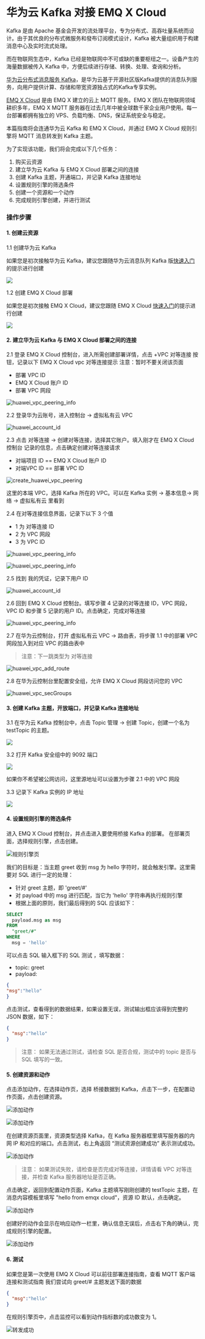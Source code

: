 # 华为云 Kafka 对接 EMQ X Cloud
Kafka 是由 Apache 基金会开发的流处理平台，专为分布式、高吞吐量系统而设计。由于其优良的分布式微服务和發布订阅模式设计，Kafka 被大量组织用于构建消息中心及实时流式处理。

而在物联网生态中，Kafka 已经是物联网中不可或缺的重要枢纽之一。设备产生的海量数据被传入 Kafka 中，方便后续进行存储、转换、处理、查询和分析。

[华为云分布式消息服务 Kafka](https://www.huaweicloud.com/product/dmskafka.html)，是华为云基于开源社区版Kafka提供的消息队列服务，向用户提供计算、存储和带宽资源独占式的Kafka专享实例。

[EMQ X Cloud](https://cloud.emqx.io) 是由 EMQ X 建立的云上 MQTT 服务。EMQ X 团队在物联网领域耕织多年，EMQ X MQTT 服务器在过去几年中被全球数千家企业用户使用。每一台部署都拥有独立的 VPS、负载均衡、DNS，保证系统安全与稳定。

本篇指南将会连通华为云 Kafka 和 EMQ X Cloud，并通过 EMQ X Cloud 规则引擎将 MQTT 消息转发到 Kafka 主题。

为了实现该功能，我们将会完成以下几个任务：

1. 购买云资源
2. 建立华为云 Kafka 与 EMQ X Cloud 部署之间的连接
3. 创建 Kafka 主题，开通端口，并记录 Kafka 连接地址
4. 设置规则引擎的筛选条件
5. 创建一个资源和一个动作
6. 完成规则引擎创建，并进行测试

### 操作步骤

#### 1. 创建云资源

1.1 创建华为云 Kafka

如果您是初次接触华为云 Kafka，建议您跟随华为云消息队列 Kafka 版[快速入门](https://support.huaweicloud.com/qs-kafka/kafka-qs-0409001.html)的提示进行创建

![](../_assets/deployments/rule_engine/buy_huawei_kafka.png)

1.2 创建 EMQ X Cloud 部署

如果您是初次接触 EMQ X Cloud，建议您跟随 EMQ X Cloud [快速入门](https://docs.emqx.io/cloud/latest/cn/quick_start/quick_start.html)的提示进行创建

![](../_assets/deployments/rule_engine/buy_huawei_kafka_emqx_deployment.png)

#### 2. 建立华为云 Kafka 与 EMQ X Cloud 部署之间的连接
2.1 登录 EMQ X Cloud 控制台，进入所需创建部署详情，点击 +VPC 对等连接 按钮，记录以下 EMQ X Cloud vpc 对等连接提示
注意：暂时不要关闭该页面

   * 部署 VPC ID
   * EMQ X Cloud 账户 ID
   * 部署 VPC 网段

   ![huawei_vpc_peering_info](../_assets/deployments/huawei_emqx_vpc_peering_info1.png)


2.2 登录华为云账号，进入控制台 -> 虚拟私有云 VPC

![huawei_account_id](../_assets/deployments/huawei_vpc.png)

2.3 点击 对等连接 -> 创建对等连接，选择其它账户。填入刚才在 EMQ X Cloud 控制台 记录的信息，点击确定创建对等连接请求

* 对端项目 ID == EMQ X Cloud 账户 ID
* 对端VPC ID == 部署 VPC ID

![create_huawei_vpc_peering](../_assets/deployments/huawei_create_vpc_peering.png)

这里的本端 VPC，选择 Kafka 所在的 VPC。可以在 Kafka 实例 -> 基本信息-> 网络 -> 虚拟私有云 里看到


2.4 在对等连接信息界面，记录下以下 3 个值

* 1 为 对等连接 ID
* 2 为 VPC 网段
* 3 为 VPC ID

![huawei_vpc_peering_info](../_assets/deployments/huawei_vpc_peering_info1.png)

![huawei_vpc_peering_info](../_assets/deployments/huawei_vpc_peering_info2.png)

2.5 找到 我的凭证，记录下用户 ID

![huawei_account_id](../_assets/deployments/huawei_account_info.png)

2.6 回到 EMQ X Cloud 控制台。填写步骤 4 记录的对等连接 ID，VPC 网段，VPC ID 和步骤 5 记录的用户 ID。点击确定，完成对等连接

![huawei_vpc_peering_info](../_assets/deployments/huawei_emqx_vpc_peering_info2.png)

2.7 在华为云控制台，打开 虚拟私有云 VPC -> 路由表，将步骤 1.1 中的部署 VPC 网段加入到对应 VPC 的路由表中

> 注意：下一跳类型为 对等连接

![huawei_vpc_add_route](../_assets/deployments/huawei_vpc_add_route.png)

2.8 在华为云控制台里配置安全组，允许 EMQ X Cloud 网段访问您的 VPC

![huawei_vpc_secGroups](../_assets/deployments/huawei_vpc_secGroups.png) 

#### 3. 创建 Kafka 主题，开放端口，并记录 Kafka 连接地址
3.1 在华为云 Kafka 控制台中，点击 Topic 管理 -> 创建 Topic，创建一个名为 testTopic 的主题。

![](../_assets/deployments/rule_engine/set_huawei_kafka_topic.png)

3.2 打开 Kafka 安全组中的 9092 端口

![](../_assets/deployments/rule_engine/set_huawei_kafka_port.png)

如果你不希望被公网访问，这里源地址可以设置为步骤 2.1 中的 VPC 网段

3.3 记录下 Kafka 实例的 IP 地址

![](../_assets/deployments/rule_engine/record_huawei_kafka_ip.png)

#### 4. 设置规则引擎的筛选条件

进入 EMQ X Cloud 控制台，并点击进入要使用桥接 Kafka 的部署。
在部署页面，选择规则引擎，点击创建。

![规则引擎页](../_assets/deployments/rule_engine/view_rule_engine.png)

我们的目标是：当主题 greet 收到 msg 为 hello 字符时，就会触发引擎。这里需要对 SQL 进行一定的处理：
- 针对 greet 主题，即 'greet/#'
- 对 payload 中的 msg 进行匹配，当它为 'hello' 字符串再执行规则引擎
- 根据上面的原则，我们最后得到的 SQL 应该如下：

```sql
SELECT
  payload.msg as msg
FROM
  "greet/#"
WHERE
  msg = 'hello'
```

可以点击 SQL 输入框下的 SQL 测试 ，填写数据：
- topic: greet
- payload:
```json
{
"msg":"hello"
}
```

点击测试，查看得到的数据结果，如果设置无误，测试输出框应该得到完整的 JSON 数据，如下：
```json
{
  "msg":"hello"
}
```

> 注意：
> 如果无法通过测试，请检查 SQL 是否合规，测试中的 topic 是否与 SQL 填写的一致。


#### 5. 创建资源和动作
点击添加动作，在选择动作页，选择 桥接数据到 Kafka，点击下一步，在配置动作页面，点击创建资源。

![添加动作](../_assets/deployments/rule_engine/add_webhook_action01.png)

![添加动作](../_assets/deployments/rule_engine/add_kafka_action02.png)


在创建资源页面里，资源类型选择 Kafka，在 Kafka 服务器框里填写服务器的内网 IP 和对应的端口。点击测试，右上角返回 “测试资源创建成功” 表示测试成功。

![添加动作](../_assets/deployments/rule_engine/add_kafka_action03.png)

> 注意：
> 如果测试失败，请检查是否完成对等连接，详情请看 VPC 对等连接，并检查 Kafka 服务器地址是否正确。

点击确定，返回到配置动作页面，Kafka 主题填写刚刚创建的 testTopic 主题，在消息内容模板里填写 "hello from emqx cloud"，资源 ID 默认，点击确定。

![添加动作](../_assets/deployments/rule_engine/add_kafka_action04.png)

创建好的动作会显示在响应动作一栏里，确认信息无误后，点击右下角的确认，完成规则引擎的配置。

![添加动作](../_assets/deployments/rule_engine/add_kafka_action05.png)


#### 6. 测试
如果您是第一次使用 EMQ X Cloud 可以前往部署连接指南，查看 MQTT 客户端连接和测试指南
我们尝试向 greet/# 主题发送下面的数据
```json
{
  "msg":"hello"
}
```

在规则引擎页中，点击监控可以看到动作指标数的成功数变为 1。

![转发成功](../_assets/deployments/rule_engine/add_kafka_action06.png)

